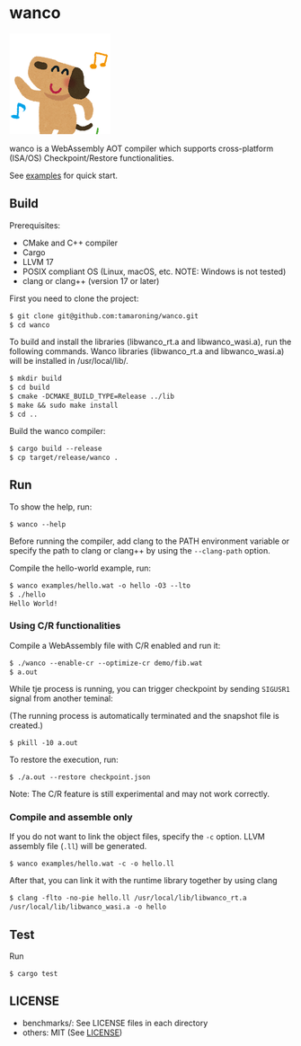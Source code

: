 # wanco

![plot](./animal_dance_dog.png)

wanco is a WebAssembly AOT compiler which supports cross-platform (ISA/OS) Checkpoint/Restore functionalities.


See [examples](./examples) for quick start.

## Build

Prerequisites:
- CMake and C++ compiler
- Cargo
- LLVM 17
- POSIX compliant OS (Linux, macOS, etc. NOTE: Windows is not tested)
- clang or clang++ (version 17 or later)

First you need to clone the project:
```
$ git clone git@github.com:tamaroning/wanco.git
$ cd wanco
```

To build and install the libraries (libwanco_rt.a and libwanco_wasi.a), run the following commands.
Wanco libraries (libwanco_rt.a and libwanco_wasi.a) will be installed in /usr/local/lib/.

```
$ mkdir build
$ cd build
$ cmake -DCMAKE_BUILD_TYPE=Release ../lib
$ make && sudo make install
$ cd ..
```

Build the wanco compiler:
```
$ cargo build --release
$ cp target/release/wanco .
```

## Run

To show the help, run:
```
$ wanco --help
```

Before running the compiler, add clang to the PATH environment variable or specify the path to clang or clang++ by using the `--clang-path` option.


Compile the hello-world example, run:

```
$ wanco examples/hello.wat -o hello -O3 --lto
$ ./hello
Hello World!
```

### Using C/R functionalities

Compile a WebAssembly file with C/R enabled and run it:

```
$ ./wanco --enable-cr --optimize-cr demo/fib.wat
$ a.out
```

While tje process is running, you can trigger checkpoint by sending `SIGUSR1` signal from another teminal:

(The running process is automatically terminated and the snapshot file is created.)

```
$ pkill -10 a.out
```

To restore the execution, run:

```
$ ./a.out --restore checkpoint.json
```

Note: The C/R feature is still experimental and may not work correctly.

### Compile and assemble only

If you do not want to link the object files, specify the `-c` option.
LLVM assembly file (`.ll`) will be generated.

```
$ wanco examples/hello.wat -c -o hello.ll
```

After that, you can link it with the runtime library together by using clang

```
$ clang -flto -no-pie hello.ll /usr/local/lib/libwanco_rt.a /usr/local/lib/libwanco_wasi.a -o hello
```

## Test

Run

```
$ cargo test
```

## LICENSE

- benchmarks/: See LICENSE files in each directory
- others: MIT (See [LICENSE](./LICENSE))
